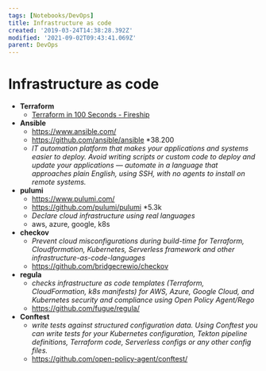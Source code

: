 ```yaml
---
tags: [Notebooks/DevOps]
title: Infrastructure as code
created: '2019-03-24T14:38:28.392Z'
modified: '2021-09-02T09:43:41.069Z'
parent: DevOps
---
```


# Infrastructure as code
- **Terraform**
  - [Terraform in 100 Seconds - Fireship](https://www.youtube.com/watch?v=tomUWcQ0P3k)
- **Ansible**
  - <https://www.ansible.com/>
  - <https://github.com/ansible/ansible> *38.200
  - *IT automation platform that makes your applications and systems easier to deploy. Avoid writing scripts or custom code to deploy and update your applications — automate in a language that approaches plain English, using SSH, with no agents to install on remote systems.*
- **pulumi**
  - <https://www.pulumi.com/>
  - <https://github.com/pulumi/pulumi> *5.3k
  - *Declare cloud infrastructure using real languages*
  - aws, azure, google, k8s
- **checkov**
  - *Prevent cloud misconfigurations during build-time for Terraform, Cloudformation, Kubernetes, Serverless framework and other infrastructure-as-code-languages*
  - <https://github.com/bridgecrewio/checkov>
- **regula**
  - *checks infrastructure as code templates (Terraform, CloudFormation, k8s manifests) for AWS, Azure, Google Cloud, and Kubernetes security and compliance using Open Policy Agent/Rego*
  - <https://github.com/fugue/regula/>
- **Conftest**
  - *write tests against structured configuration data. Using Conftest you can write tests for your Kubernetes configuration, Tekton pipeline definitions, Terraform code, Serverless configs or any other config files.*
  - <https://github.com/open-policy-agent/conftest/>
